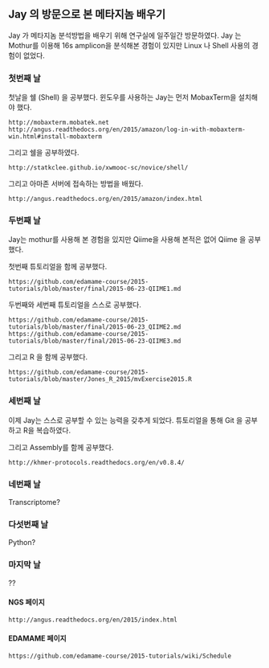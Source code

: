 ## Jay 의 방문으로 본 메타지놈 배우기
Jay 가 메타지놈 분석방법을 배우기 위해 연구실에 일주일간 방문하였다. Jay 는 Mothur를 이용해 16s amplicon을 분석해본 경험이 있지만 Linux 나 Shell 사용의 경험이 없었다. 

### 첫번째 날 
첫날을 쉘 (Shell) 을 공부했다. 윈도우를 사용하는 Jay는 먼저 MobaxTerm을 설치해야 했다. 
```
http://mobaxterm.mobatek.net
http://angus.readthedocs.org/en/2015/amazon/log-in-with-mobaxterm-win.html#install-mobaxterm
```
그리고 쉘을 공부하였다. 
```
http://statkclee.github.io/xwmooc-sc/novice/shell/
```
그리고 아마존 서버에 접속하는 방법을 배웠다.
```
http://angus.readthedocs.org/en/2015/amazon/index.html
```
### 두번째 날
Jay는 mothur를 사용해 본 경험을 있지만 Qiime을 사용해 본적은 없어 Qiime 을 공부했다. 

첫번째 튜토리얼을 함께 공부했다. 
```
https://github.com/edamame-course/2015-tutorials/blob/master/final/2015-06-23-QIIME1.md
```
두번째와 세번째 튜토리얼을 스스로 공부했다.
```
https://github.com/edamame-course/2015-tutorials/blob/master/final/2015-06-23_QIIME2.md
https://github.com/edamame-course/2015-tutorials/blob/master/final/2015-06-23-QIIME3.md
```
그리고 R 을 함께 공부했다.
```
https://github.com/edamame-course/2015-tutorials/blob/master/Jones_R_2015/mvExercise2015.R
```
### 세번째 날
이제 Jay는 스스로 공부할 수 있는 능력을 갖추게 되었다. 튜토리얼을 통해 Git 을 공부하고 R을 복습하였다.

그리고 Assembly를 함께 공부했다.
```
http://khmer-protocols.readthedocs.org/en/v0.8.4/
```
### 네번째 날 
Transcriptome?

### 다섯번째 날 
Python?

### 마지막 날
??


#### NGS 페이지
```
http://angus.readthedocs.org/en/2015/index.html
```

#### EDAMAME 페이지
```
https://github.com/edamame-course/2015-tutorials/wiki/Schedule
```
